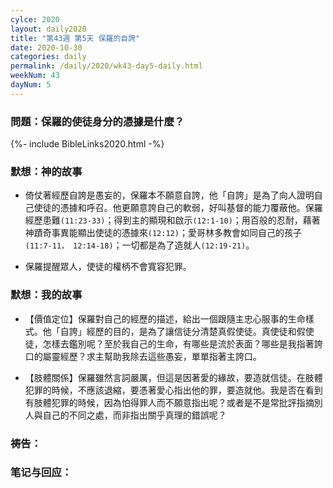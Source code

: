 ```yaml
---
cylce: 2020
layout: daily2020
title: "第43週 第5天 保羅的自誇"
date: 2020-10-30
categories: daily
permalink: /daily/2020/wk43-day5-daily.html
weekNum: 43
dayNum: 5
---
```


### 問題：保羅的使徒身分的憑據是什麼？

{%- include BibleLinks2020.html -%}

### 默想：神的故事 
+ 倚仗著經歷自誇是愚妄的，保羅本不願意自誇，他「自誇」是為了向人證明自己使徒的憑據和呼召。他更願意誇自己的軟弱，好叫基督的能力覆蔽他。保羅經歷患難`(11:23-33)`；得到主的顯現和啟示`(12:1-10)`；用百般的忍耐，藉著神蹟奇事異能顯出使徒的憑據來`(12:12)`；愛哥林多教會如同自己的孩子`(11:7-11， 12:14-18)`；一切都是為了造就人`(12:19-21)`。

+ 保羅提醒眾人，使徒的權柄不會寬容犯罪。

### 默想：我的故事
+ 【價值定位】保羅對自己的經歷的描述，給出一個跟隨主忠心服事的生命樣式。他「自誇」經歷的目的，是為了讓信徒分清楚真假使徒。真使徒和假使徒，怎樣去鑑別呢？至於我自己的生命，有哪些是流於表面？哪些是我指著誇口的屬靈經歷？求主幫助我除去這些愚妄，單單指著主誇口。

+ 【肢體關係】保羅雖然言詞嚴厲，但這是因著愛的緣故，要造就信徒。在肢體犯罪的時候，不應該退縮，要憑著愛心指出他的罪，要造就他。我是否在看到有肢體犯罪的時候，因為怕得罪人而不願意指出呢？或者是不是常批評指摘別人與自己的不同之處，而非指出關乎真理的錯誤呢？

### 祷告：

### 笔记与回应：


